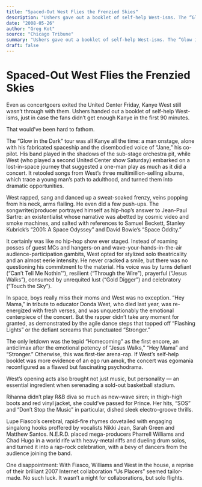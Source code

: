 ```yaml
---
title: "Spaced-Out West Flies the Frenzied Skies"
description: "Ushers gave out a booklet of self-help West-isms. The “Glow in the Dark” tour was all Kanye all the time: a man onstage, alone with his fabricated spaceship and the disembodied voice of “Jane,” his co..."
date: "2008-05-26"
author: "Greg Kot"
source: "Chicago Tribune"
summary: "Ushers gave out a booklet of self-help West-isms. The “Glow in the Dark” tour was all Kanye all the time: a man onstage, alone with his fabricated spaceship and the disembodied voice of “Jane,” his co-pilot."
draft: false
---
```


# Spaced-Out West Flies the Frenzied Skies

Even as concertgoers exited the United Center Friday, Kanye West still wasn’t through with them. Ushers handed out a booklet of self-help West-isms, just in case the fans didn’t get enough Kanye in the first 90 minutes.

That would’ve been hard to fathom.

The “Glow in the Dark” tour was all Kanye all the time: a man onstage, alone with his fabricated spaceship and the disembodied voice of “Jane,” his co-pilot. His band played in the shadows of the sub-stage orchestra pit, while West (who played a second United Center show Saturday) embarked on a lost-in-space journey that suggested a one-man play as much as it did a concert. It retooled songs from West’s three multimillion-selling albums, which trace a young man’s path to adulthood, and turned them into dramatic opportunities.

West rapped, sang and danced up a sweat-soaked frenzy, veins popping from his neck, arms flailing. He even did a few push-ups. The songwriter/producer portrayed himself as hip-hop’s answer to Jean-Paul Sartre: an existentialist whose narrative was abetted by cosmic video and smoke machines, and salted with references to Samuel Beckett, Stanley Kubrick’s “2001: A Space Odyssey” and David Bowie’s “Space Oddity.”

It certainly was like no hip-hop show ever staged. Instead of roaming posses of guest MCs and hangers-on and wave-your-hands-in-the-air audience-participation gambits, West opted for stylized solo theatricality and an almost eerie intensity. He never cracked a smile, but there was no questioning his commitment to the material. His voice was by turns defiant (“Can’t Tell Me Nothin’”), resilient (“Through the Wire”), prayerful (“Jesus Walks”), consumed by unrequited lust (“Gold Digger”) and celebratory (“Touch the Sky”).

In space, boys really miss their moms and West was no exception. “Hey Mama,” in tribute to educator Donda West, who died last year, was re-energized with fresh verses, and was unquestionably the emotional centerpiece of the concert. But the rapper didn’t take any moment for granted, as demonstrated by the agile dance steps that topped off “Flashing Lights” or the defiant screams that punctuated “Stronger.”

The only letdown was the tepid “Homecoming” as the first encore, an anticlimax after the emotional potency of “Jesus Walks,” “Hey Mama” and “Stronger.” Otherwise, this was first-tier arena-rap. If West’s self-help booklet was more evidence of an ego run amok, the concert was egomania reconfigured as a flawed but fascinating psychodrama.

West’s opening acts also brought not just music, but personality — an essential ingredient when serenading a sold-out basketball stadium.

Rihanna didn’t play R&B diva so much as new-wave siren; in thigh-high boots and red vinyl jacket, she could’ve passed for Prince. Her hits, “SOS” and “Don’t Stop the Music” in particular, dished sleek electro-groove thrills.

Lupe Fiasco’s cerebral, rapid-fire rhymes dovetailed with engaging singalong hooks proffered by vocalists Nikki Jean, Sarah Green and Matthew Santos. N.E.R.D. placed mega-producers Pharrell Williams and Chad Hugo in a world rife with heavy-metal riffs and dueling drum solos, and turned it into a rap-rock celebration, with a bevy of dancers from the audience joining the band.

One disappointment: With Fiasco, Williams and West in the house, a reprise of their brilliant 2007 Internet collaboration “Us Placers” seemed tailor-made. No such luck. It wasn’t a night for collaborations, but solo flights.
